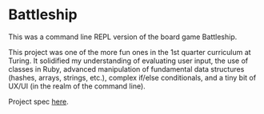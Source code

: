 # Battleship

This was a command line REPL version of the board game Battleship.  

This project was one of the more fun ones in the 1st quarter curriculum at Turing. It solidified my understanding of evaluating user input, the use of classes in Ruby, advanced manipulation of fundamental data structures (hashes, arrays, strings, etc.), complex if/else conditionals, and a tiny bit of UX/UI (in the realm of the command line).  

Project spec [here](http://backend.turing.io/module1/projects/battleship).
